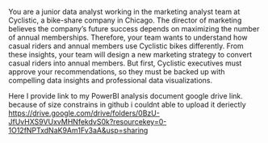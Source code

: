 You are a junior data analyst working in the marketing analyst team at Cyclistic, a bike-share company 
in Chicago. The director of marketing believes the company’s future success depends on maximizing 
the number of annual memberships. Therefore, your team wants to understand how casual riders and 
annual members use Cyclistic bikes differently. From these insights, your team will design a new 
marketing strategy to convert casual riders into annual members. But first, Cyclistic executives must 
approve your recommendations, so they must be backed up with compelling data insights and 
professional data visualizations.


Here I provide link to my PowerBI analysis document google drive link. because of size constrains in github i couldnt able to upload it deriectly
  https://drive.google.com/drive/folders/0BzU-JfUvHXS9VUxvMHNfekdvS0k?resourcekey=0-1O12fNPTxdNaK9Am1Fv3aA&usp=sharing
